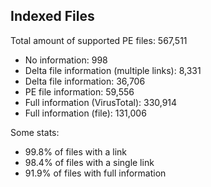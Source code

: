 ## Indexed Files

<!--FileStats-->
Total amount of supported PE files: 567,511

* No information: 998
* Delta file information (multiple links): 8,331
* Delta file information: 36,706
* PE file information: 59,556
* Full information (VirusTotal): 330,914
* Full information (file): 131,006

Some stats:

* 99.8% of files with a link
* 98.4% of files with a single link
* 91.9% of files with full information
<!--/FileStats-->
